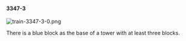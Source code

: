 #### 3347-3
![train-3347-3-0.png](https://github.com/lil-lab/nlvr/raw/master/nlvr/train/images/49/train-3347-3-0.png "train-3347-3-0.png")

There is a blue block as the base of a tower with at least three blocks.